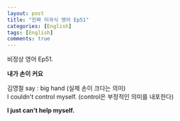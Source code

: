 ```yaml
---
layout: post
title: "진짜 미국식 영어 Ep51"
categories: [English]
tags: [English]
comments: true
---
```


비정상 영어 Ep51.

<b>내가 손이 커요</b>

김영철 say : big hand &#40;실제 손이 크다는 의미&#41; <br>
I couldn't control myself. &#40;control은 부정적인 의미를 내포한다&#41;

<b>I just can't help myself.</b>
